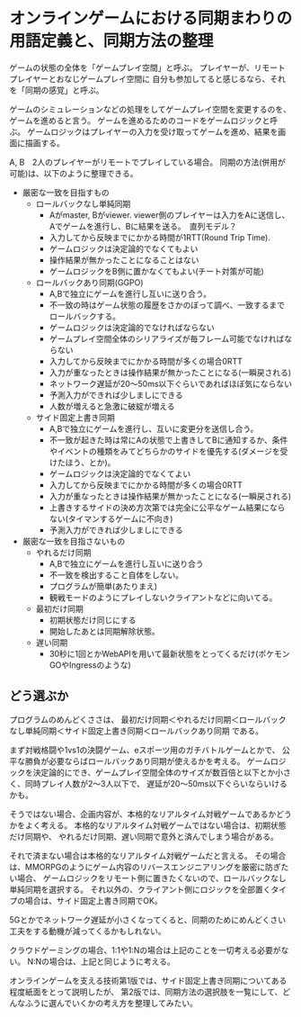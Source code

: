 # オンラインゲームにおける同期まわりの用語定義と、同期方法の整理


ゲームの状態の全体を「ゲームプレイ空間」と呼ぶ。
プレイヤーが、リモートプレイヤーとおなじゲームプレイ空間に
自分も参加してると感じるなら、それを「同期の感覚」と呼ぶ。

ゲームのシミュレーションなどの処理をしてゲームプレイ空間を変更するのを、
ゲームを進めると言う。
ゲームを進めるためのコードをゲームロジックと呼ぶ。
ゲームロジックはプレイヤーの入力を受け取ってゲームを進め、結果を画面に描画する。


A, B　2人のプレイヤーがリモートでプレイしている場合。
同期の方法(併用が可能)は、以下のように整理できる。

- 厳密な一致を目指すもの
  - ロールバックなし単純同期
    - Aがmaster, Bがviewer. viewer側のプレイヤーは入力をAに送信し、Aでゲームを進行し、Bに結果を送る。　直列モデル？
    - 入力してから反映までにかかる時間が1RTT(Round Trip Time).
    - ゲームロジックは決定論的でなくてもよい
    - 操作結果が無かったことになることはない
    - ゲームロジックをB側に置かなくてもよい(チート対策が可能)
  - ロールバックあり同期(GGPO)
    - A,Bで独立にゲームを進行し互いに送り合う。
    - 不一致の時はゲーム状態の履歴をさかのぼって調べ、一致するまでロールバックする。
    - ゲームロジックは決定論的でなければならない
    - ゲームプレイ空間全体のシリアライズが毎フレーム可能でなければならない
    - 入力してから反映までにかかる時間が多くの場合0RTT
    - 入力が重なったときは操作結果が無かったことになる(一瞬戻される)
    - ネットワーク遅延が20〜50ms以下ぐらいであればほぼ気にならない
    - 予測入力ができれば少しましにできる
    - 人数が増えると急激に破綻が増える
  - サイド固定上書き同期
    - A,Bで独立にゲームを進行し、互いに変更分を送信し合う。
    - 不一致が起きた時は常にAの状態で上書きしてBに通知するか、条件やイベントの種類をみてどちらかのサイドを優先する(ダメージを受けたほう、とか)。
    - ゲームロジックは決定論的でなくてよい
    - 入力してから反映までにかかる時間が多くの場合0RTT
    - 入力が重なったときは操作結果が無かったことになる(一瞬戻される)
    - 上書きするサイドの決め方次第では完全に公平なゲーム結果にならない(タイマンするゲームに不向き)  
    - 予測入力ができれば少しましにできる
- 厳密な一致を目指さないもの
  - やれるだけ同期
    - A,Bで独立にゲームを進行し互いに送り合う
    - 不一致を検出すること自体をしない。
    - プログラムが簡単(あたりまえ)
    - 観戦モードのようにプレイしないクライアントなどに向いてる。
  - 最初だけ同期
    - 初期状態だけ同じにする
    - 開始したあとは同期解除状態。
  - 遅い同期
    - 30秒に1回とかWebAPIを用いて最新状態をとってくるだけ(ポケモンGOやIngressのような)

## どう選ぶか

プログラムのめんどくささは、
最初だけ同期＜やれるだけ同期＜ロールバックなし単純同期＜サイド固定上書き同期＜ロールバックあり同期
である。

まず対戦格闘や1vs1の決闘ゲーム、eスポーツ用のガチバトルゲームとかで、
公平な勝負が必要ならばロールバックあり同期が使えるかを考える。
ゲームロジックを決定論的にでき、ゲームプレイ空間全体のサイズが数百倍と以下とか小さく、同時プレイ人数が2〜3人以下で、
遅延が20〜50ms以下ぐらいならいけるかも。

そうではない場合、企画内容が、本格的なリアルタイム対戦ゲームであるかどうかをよく考える。
本格的なリアルタイム対戦ゲームではない場合は、初期状態だけ同期や、
やれるだけ同期、遅い同期で意外と済んでしまう場合がある。


それで済まない場合は本格的なリアルタイム対戦ゲームだと言える。
その場合は、MMORPGのようにゲーム内容のリバースエンジニアリングを厳密に防ぎたい場合、
ゲームロジックをリモート側に置きたくないので、ロールバックなし単純同期を選択する。
それ以外の、クライアント側にロジックを全部置くタイプの場合は、サイド固定上書き同期でOK。

5Gとかでネットワーク遅延が小さくなってくると、同期のためにめんどくさい工夫をする動機が減ってくるかもしれない。

クラウドゲーミングの場合、1:1や1:Nの場合は上記のことを一切考える必要がない。
N:Nの場合は、上記と同じように考える。

オンラインゲームを支える技術第1版では、サイド固定上書き同期についてある程度紙面をとって説明したが、
第2版では、同期方法の選択肢を一覧にして、どんなふうに選んでいくかの考え方を整理してみたい。
